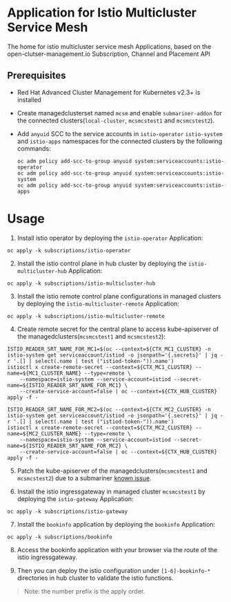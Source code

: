 # Application for Istio Multicluster Service Mesh

The home for istio multicluster service mesh Applications, based on the open-clutser-management.io Subscription, Channel and Placement API

## Prerequisites

- Red Hat Advanced Cluster Management for Kubernetes v2.3+ is installed
- Create managedclusterset named `mcsm` and enable `submariner-addon` for the connected clusters(`local-cluster`, `mcsmcstest1` and `mcsmcstest2`).
- Add `anyuid` SCC to the service accounts in `istio-operator` `istio-system` and `istio-apps` namespaces for the connected clusters by the following commands:

  ```
  oc adm policy add-scc-to-group anyuid system:serviceaccounts:istio-operator
  oc adm policy add-scc-to-group anyuid system:serviceaccounts:istio-system
  oc adm policy add-scc-to-group anyuid system:serviceaccounts:istio-apps
  ```

# Usage

1. Install istio operator by deploying the `istio-operator` Application:

```
oc apply -k subscriptions/istio-operator
```

2. Install the istio control plane in hub cluster by deploying the `istio-multicluster-hub` Application:

```
oc apply -k subscriptions/istio-multicluster-hub
```

3. Install the istio remote control plane configurations in managed clusters by deploying the `istio-multicluster-remote` Application:

```
oc apply -k subscriptions/istio-multicluster-remote
```

4. Create remote secret for the central plane to access kube-apiserver of the managedclusters(`mcsmcstest1` and `mcsmcstest2`):

```
ISTIO_READER_SRT_NAME_FOR_MC1=$(oc --context=${CTX_MC1_CLUSTER} -n istio-system get serviceaccount/istiod -o jsonpath='{.secrets}' | jq -r '.[] | select(.name | test ("istiod-token-")).name')
istioctl x create-remote-secret --context=${CTX_MC1_CLUSTER} --name=${MC1_CLUSTER_NAME} --type=remote \
    --namespace=istio-system --service-account=istiod --secret-name=${ISTIO_READER_SRT_NAME_FOR_MC1} \
    --create-service-account=false | oc --context=${CTX_HUB_CLUSTER} apply -f -

ISTIO_READER_SRT_NAME_FOR_MC2=$(oc --context=${CTX_MC2_CLUSTER} -n istio-system get serviceaccount/istiod -o jsonpath='{.secrets}' | jq -r '.[] | select(.name | test ("istiod-token-")).name')
istioctl x create-remote-secret --context=${CTX_MC2_CLUSTER} --name=${MC2_CLUSTER_NAME} --type=remote \
    --namespace=istio-system --service-account=istiod --secret-name=${ISTIO_READER_SRT_NAME_FOR_MC2} \
    --create-service-account=false | oc --context=${CTX_HUB_CLUSTER} apply -f -
```

5. Patch the kube-apiserver of the managedclusters(`mcsmcstest1` and `mcsmcstest2`) due to a submariner [known issue](https://github.com/submariner-io/submariner/issues/1421).

6. Install the istio ingressgateway in managed cluster `mcsmcstest1` by deploying the `istio-gateway` Application:

```
oc apply -k subscriptions/istio-gateway
```

7. Install the `bookinfo` application by deploying the `bookinfo` Application:

```
oc apply -k subscriptions/bookinfo
```

8. Access the bookinfo application with your browser via the route of the istio ingressgateway.

9. Then you can deploy the istio configuration under `[1-6]-bookinfo-*` directories in hub cluster to validate the istio functions.

> Note: the number prefix is the apply order.
